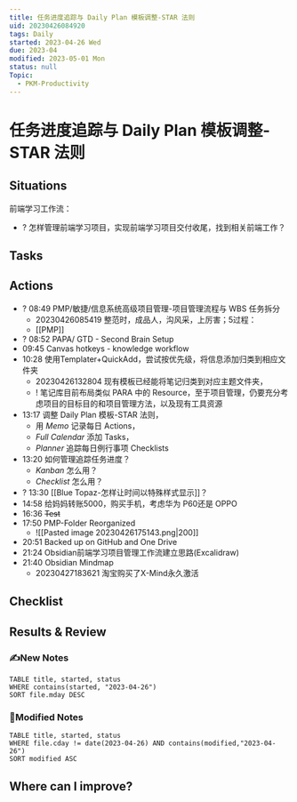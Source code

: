 ```yaml
---
title: 任务进度追踪与 Daily Plan 模板调整-STAR 法则
uid: 20230426084920
tags: Daily
started: 2023-04-26 Wed
due: 2023-04
modified: 2023-05-01 Mon
status: null
Topic:
  - PKM-Productivity
---
```

# 任务进度追踪与 Daily Plan 模板调整-STAR 法则
## Situations
前端学习工作流：
- ? 怎样管理前端学习项目，实现前端学习项目交付收尾，找到相关前端工作？
## Tasks
## Actions
- ? 08:49 PMP/敏捷/信息系统高级项目管理-项目管理流程与 WBS 任务拆分
    - 20230426085419 整范时，成品人，沟风采，上厉害；5过程：
    - [[PMP]]
- ? 08:52 PAPA/ GTD - Second Brain Setup
- 09:45 Canvas hotkeys - knowledge workflow
- 10:28 使用Templater+QuickAdd，尝试按优先级，将信息添加归类到相应文件夹
    - 20230426132804 现有模板已经能将笔记归类到对应主题文件夹，
    - ! 笔记库目前布局类似 PARA 中的 Resource，至于项目管理，仍要充分考虑项目的目标目的和项目管理方法，以及现有工具资源
- 13:17 调整 Daily Plan 模板-STAR 法则，
	- 用 *Memo* 记录每日 Actions，
	- *Full Calendar* 添加 Tasks，
	- *Planner* 追踪每日例行事项 Checklists
- 13:20 如何管理追踪任务进度？
	- *Kanban* 怎么用？
	- *Checklist* 怎么用？ 
- ? 13:30 [[Blue Topaz-怎样让时间以特殊样式显示]]？
- 14:58 给妈妈转账5000，购买手机，考虑华为 P60还是 OPPO
- 16:36 ~~Test~~
- 17:50 PMP-Folder Reorganized
	- ![[Pasted image 20230426175143.png|200]]
- 20:51 Backed up on GitHub and One Drive 
- 21:24 Obsidian前端学习项目管理工作流建立思路(Excalidraw)
- 21:40 Obsidian Mindmap
    - 20230427183621 淘宝购买了X-Mind永久激活

## Checklist

## Results & Review
### ✍️New Notes

```dataview
TABLE title, started, status
WHERE contains(started, "2023-04-26")
SORT file.mday DESC
```

### 📝Modified Notes

```dataview
TABLE title, started, status
WHERE file.cday != date(2023-04-26) AND contains(modified,"2023-04-26")
SORT modified ASC
```

## Where can I improve?